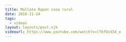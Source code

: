 ```yaml
---
title: Mallata Rapún casa rural
date: 2016-11-24
tags:
  - videos
layout: layouts/post.njk
videourl: https://www.youtube.com/watch?v=lfbfQsV34_o
---
```

